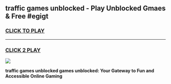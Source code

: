 
## traffic games unblocked - Play Unblocked Gmaes & Free #egigt
<h3>
<a href="https://news.freeplayer.one?title=traffic_games_unblocked&ref=03M">CLICK TO PLAY</a></h3>
<hr>

<h3>
<a href="https://news.freeplayer.one?title=traffic_games_unblocked&ref=03M">CLICK 2 PLAY</a>
  
</h3>

<a href="https://news.freeplayer.one?title=traffic_games_unblocked&ref=03M"><img src="https://clearcache.store/games.png"></a>


**traffic games unblocked games unblocked: Your Gateway to Fun and Accessible Online Gaming**
